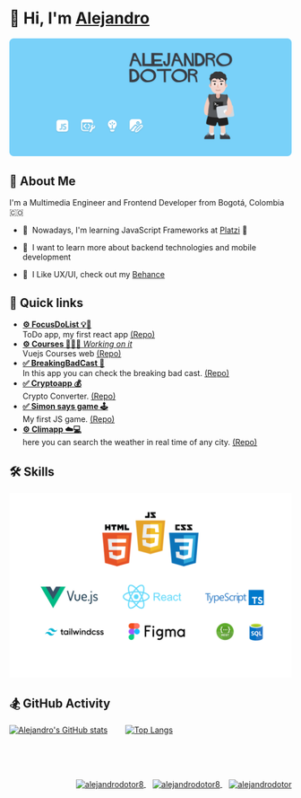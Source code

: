 👋 Hi, I'm [Alejandro](https://linktr.ee/alejandrodotor8)
==========================
![me](https://raw.githubusercontent.com/alejandrodotor8/alejandrodotor8/master/img/portada.png)

## 🚀 About Me
I'm a Multimedia Engineer and Frontend Developer from Bogotá, Colombia 🇨🇴

* 🧠 &nbsp;Nowadays, I'm learning JavaScript Frameworks at [Platzi](https://platzi.com/p/alejandrodotor8/) 💚 

* 🌱 &nbsp;I want to learn more about backend technologies and mobile development

* 🦄 &nbsp;I Like UX/UI, check out my [Behance](https://www.behance.net/alejandrodotor8)

## 💼 Quick links

*   [**⚙️ FocusDoList 💡🔖**](https://todo.alejandrodotor.com)  
    ToDo app, my first react app [(Repo)](https://github.com/alejandrodotor8/FocusDoList)
*   [**⚙️ Courses 🧑🏽‍💻**_&nbsp;Working on it_](https://courses-app.alejandrodotor.com/)  
    Vuejs Courses web [(Repo)](https://github.com/alejandrodotor8/Vue-courses-App)
*   [**✅ BreakingBadCast 🧪**](https://castbb.alejandrodotor.com)  
    In this app you can check the breaking bad cast. [(Repo)](https://github.com/alejandrodotor8/BreakingBadCast)
*   [**✅ Cryptoapp 💰**](https://crypto.alejandrodotor.com)  
    Crypto Converter. [(Repo)](https://github.com/alejandrodotor8/Cryptoapp)
*   [**✅ Simon says game 🕹️**](https://simonsays.alejandrodotor.com)  
    My first JS game. [(Repo)](https://github.com/alejandrodotor8/simonsays-game)
*   [**⚙️ Climapp ☁️💻**](https://climapp.alejandrodotor.com)  
    here you can search the weather in real time of any city. [(Repo)](https://github.com/alejandrodotor8/Climapp)
    
## 🛠 Skills
![skills](https://raw.githubusercontent.com/alejandrodotor8/alejandrodotor8/master/img/Skills.png)

    
## 🏂 GitHub Activity

[![Alejandro's GitHub stats](https://github-readme-stats.vercel.app/api?username=alejandrodotor8&show_icons=true&hide=issues)](https://github.com/alejandrodotor8/github-readme-stats)&nbsp;&nbsp;&nbsp;&nbsp;&nbsp;&nbsp;&nbsp;
[![Top Langs](https://github-readme-stats.vercel.app/api/top-langs/?username=alejandrodotor8&layout=compact&theme=buefy)](https://github.com/alejandrodotor8/github-readme-stats)

<br><br><br>
<p align="right">
  <a href="https://www.linkedin.com/in/alejandrodotor8/" target="_blank">
    <img align="center" src="https://cdn.jsdelivr.net/npm/simple-icons@3.0.1/icons/linkedin.svg" alt="alejandrodotor8" height="28px" width="28px" />
  </a>
  &nbsp&nbsp
  <a href="https://www.behance.net/alejandrodotor8" target="_blank">
    <img align="center" src="https://cdn.jsdelivr.net/npm/simple-icons@3.0.1/icons/behance.svg" alt="alejandrodotor8" height="35px" width="35px" />
  </a>
  &nbsp&nbsp
  <a href="https://www.instagram.com/alejandrodotor8/" target="_blank">
    <img align="center" src="https://cdn.jsdelivr.net/npm/simple-icons@3.0.1/icons/instagram.svg" alt="alejandrodotor" height="28px" width="28px" />
  </a>
</p>
